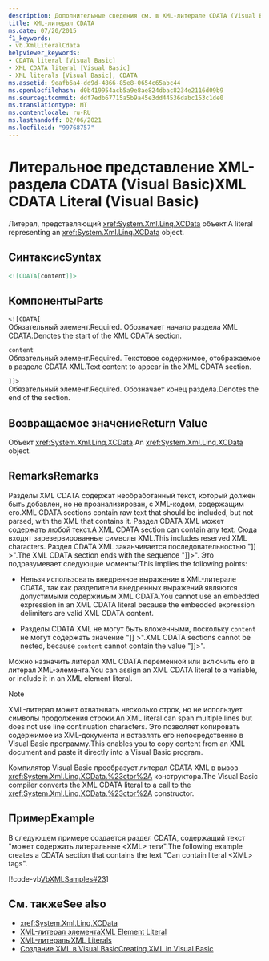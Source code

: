 ```yaml
---
description: Дополнительные сведения см. в XML-литерале CDATA (Visual Basic)
title: XML-литерал CDATA
ms.date: 07/20/2015
f1_keywords:
- vb.XmlLiteralCdata
helpviewer_keywords:
- CDATA literal [Visual Basic]
- XML CDATA literal [Visual Basic]
- XML literals [Visual Basic], CDATA
ms.assetid: 9eafb6a4-dd9d-4866-85e8-0654c65abc44
ms.openlocfilehash: d0b419954acb5a9e8ae824dbac8234e2116d09b9
ms.sourcegitcommit: ddf7edb67715a5b9a45e3dd44536dabc153c1de0
ms.translationtype: MT
ms.contentlocale: ru-RU
ms.lasthandoff: 02/06/2021
ms.locfileid: "99768757"
---
```

# <a name="xml-cdata-literal-visual-basic"></a><span data-ttu-id="0db16-103">Литеральное представление XML-раздела CDATA (Visual Basic)</span><span class="sxs-lookup"><span data-stu-id="0db16-103">XML CDATA Literal (Visual Basic)</span></span>

<span data-ttu-id="0db16-104">Литерал, представляющий <xref:System.Xml.Linq.XCData> объект.</span><span class="sxs-lookup"><span data-stu-id="0db16-104">A literal representing an <xref:System.Xml.Linq.XCData> object.</span></span>  
  
## <a name="syntax"></a><span data-ttu-id="0db16-105">Синтаксис</span><span class="sxs-lookup"><span data-stu-id="0db16-105">Syntax</span></span>  
  
```xml  
<![CDATA[content]]>  
```  
  
## <a name="parts"></a><span data-ttu-id="0db16-106">Компоненты</span><span class="sxs-lookup"><span data-stu-id="0db16-106">Parts</span></span>  

 `<![CDATA[`  
 <span data-ttu-id="0db16-107">Обязательный элемент.</span><span class="sxs-lookup"><span data-stu-id="0db16-107">Required.</span></span> <span data-ttu-id="0db16-108">Обозначает начало раздела XML CDATA.</span><span class="sxs-lookup"><span data-stu-id="0db16-108">Denotes the start of the XML CDATA section.</span></span>  
  
 `content`  
 <span data-ttu-id="0db16-109">Обязательный элемент.</span><span class="sxs-lookup"><span data-stu-id="0db16-109">Required.</span></span> <span data-ttu-id="0db16-110">Текстовое содержимое, отображаемое в разделе CDATA XML.</span><span class="sxs-lookup"><span data-stu-id="0db16-110">Text content to appear in the XML CDATA section.</span></span>  
  
 `]]>`  
 <span data-ttu-id="0db16-111">Обязательный элемент.</span><span class="sxs-lookup"><span data-stu-id="0db16-111">Required.</span></span> <span data-ttu-id="0db16-112">Обозначает конец раздела.</span><span class="sxs-lookup"><span data-stu-id="0db16-112">Denotes the end of the section.</span></span>  
  
## <a name="return-value"></a><span data-ttu-id="0db16-113">Возвращаемое значение</span><span class="sxs-lookup"><span data-stu-id="0db16-113">Return Value</span></span>  

 <span data-ttu-id="0db16-114">Объект <xref:System.Xml.Linq.XCData>.</span><span class="sxs-lookup"><span data-stu-id="0db16-114">An <xref:System.Xml.Linq.XCData> object.</span></span>  
  
## <a name="remarks"></a><span data-ttu-id="0db16-115">Remarks</span><span class="sxs-lookup"><span data-stu-id="0db16-115">Remarks</span></span>  

 <span data-ttu-id="0db16-116">Разделы XML CDATA содержат необработанный текст, который должен быть добавлен, но не проанализирован, с XML-кодом, содержащим его.</span><span class="sxs-lookup"><span data-stu-id="0db16-116">XML CDATA sections contain raw text that should be included, but not parsed, with the XML that contains it.</span></span> <span data-ttu-id="0db16-117">Раздел CDATA XML может содержать любой текст.</span><span class="sxs-lookup"><span data-stu-id="0db16-117">A XML CDATA section can contain any text.</span></span> <span data-ttu-id="0db16-118">Сюда входят зарезервированные символы XML.</span><span class="sxs-lookup"><span data-stu-id="0db16-118">This includes reserved XML characters.</span></span> <span data-ttu-id="0db16-119">Раздел CDATA XML заканчивается последовательностью "]] >".</span><span class="sxs-lookup"><span data-stu-id="0db16-119">The XML CDATA section ends with the sequence "]]>".</span></span> <span data-ttu-id="0db16-120">Это подразумевает следующие моменты:</span><span class="sxs-lookup"><span data-stu-id="0db16-120">This implies the following points:</span></span>  
  
- <span data-ttu-id="0db16-121">Нельзя использовать внедренное выражение в XML-литерале CDATA, так как разделители внедренных выражений являются допустимыми содержимым XML CDATA.</span><span class="sxs-lookup"><span data-stu-id="0db16-121">You cannot use an embedded expression in an XML CDATA literal because the embedded expression delimiters are valid XML CDATA content.</span></span>  
  
- <span data-ttu-id="0db16-122">Разделы CDATA XML не могут быть вложенными, поскольку `content` не могут содержать значение "]] >".</span><span class="sxs-lookup"><span data-stu-id="0db16-122">XML CDATA sections cannot be nested, because `content` cannot contain the value "]]>".</span></span>  
  
 <span data-ttu-id="0db16-123">Можно назначить литерал XML CDATA переменной или включить его в литерал XML-элемента.</span><span class="sxs-lookup"><span data-stu-id="0db16-123">You can assign an XML CDATA literal to a variable, or include it in an XML element literal.</span></span>  
  
> [!NOTE]
> <span data-ttu-id="0db16-124">XML-литерал может охватывать несколько строк, но не использует символы продолжения строки.</span><span class="sxs-lookup"><span data-stu-id="0db16-124">An XML literal can span multiple lines but does not use line continuation characters.</span></span> <span data-ttu-id="0db16-125">Это позволяет копировать содержимое из XML-документа и вставлять его непосредственно в Visual Basic программу.</span><span class="sxs-lookup"><span data-stu-id="0db16-125">This enables you to copy content from an XML document and paste it directly into a Visual Basic program.</span></span>  
  
 <span data-ttu-id="0db16-126">Компилятор Visual Basic преобразует литерал CDATA XML в вызов <xref:System.Xml.Linq.XCData.%23ctor%2A> конструктора.</span><span class="sxs-lookup"><span data-stu-id="0db16-126">The Visual Basic compiler converts the XML CDATA literal to a call to the <xref:System.Xml.Linq.XCData.%23ctor%2A> constructor.</span></span>  
  
## <a name="example"></a><span data-ttu-id="0db16-127">Пример</span><span class="sxs-lookup"><span data-stu-id="0db16-127">Example</span></span>  

 <span data-ttu-id="0db16-128">В следующем примере создается раздел CDATA, содержащий текст "может содержать литеральные \<XML> теги".</span><span class="sxs-lookup"><span data-stu-id="0db16-128">The following example creates a CDATA section that contains the text "Can contain literal \<XML> tags".</span></span>  
  
 [!code-vb[VbXMLSamples#23](~/samples/snippets/visualbasic/VS_Snippets_VBCSharp/VbXMLSamples/VB/XMLSamples11.vb#23)]  
  
## <a name="see-also"></a><span data-ttu-id="0db16-129">См. также</span><span class="sxs-lookup"><span data-stu-id="0db16-129">See also</span></span>

- <xref:System.Xml.Linq.XCData>
- [<span data-ttu-id="0db16-130">XML-литерал элемента</span><span class="sxs-lookup"><span data-stu-id="0db16-130">XML Element Literal</span></span>](xml-element-literal.md)
- [<span data-ttu-id="0db16-131">XML-литералы</span><span class="sxs-lookup"><span data-stu-id="0db16-131">XML Literals</span></span>](index.md)
- [<span data-ttu-id="0db16-132">Создание XML в Visual Basic</span><span class="sxs-lookup"><span data-stu-id="0db16-132">Creating XML in Visual Basic</span></span>](../../programming-guide/language-features/xml/creating-xml.md)
